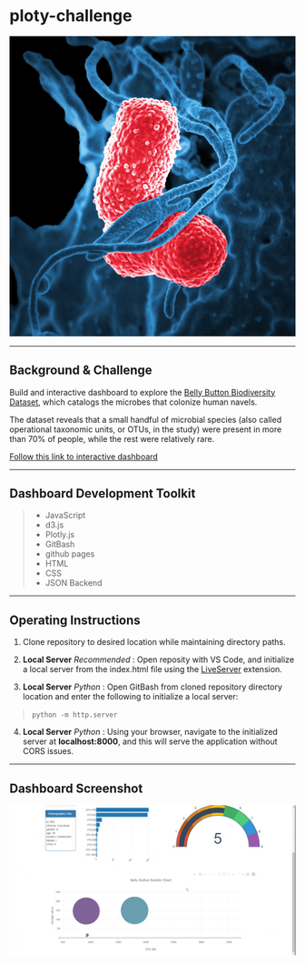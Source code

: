 # ploty-challenge
![](Images/germ.png)

---
## Background & Challenge
Build and interactive dashboard to explore the [Belly Button Biodiversity Dataset](http://robdunnlab.com/projects/belly-button-biodiversity/), which catalogs the microbes that colonize human navels.

The dataset reveals that a small handful of microbial species (also called operational taxonomic units, or OTUs, in the study) were present in more than 70% of people, while the rest were relatively rare.

[Follow this link to interactive dashboard](https://gabeo13.github.io/ploty-challenge/)

---
## Dashboard Development Toolkit

>* JavaScript
>* d3.js
>* Plotly.js
>* GitBash
>* github pages
>* HTML
>* CSS
>* JSON Backend
---
## Operating Instructions
1. Clone repository to desired location while maintaining directory paths. 

2. **Local Server** *Recommended* : Open reposity with VS Code, and initialize a local server from the index.html file using the [LiveServer](https://marketplace.visualstudio.com/items?itemName=ritwickdey.LiveServer) extension.

3. **Local Server** *Python* : Open GitBash from cloned repository directory location and enter the following to initialize a local server:

>`python -m http.server`

4. **Local Server** *Python* : Using your browser, navigate to the initialized server at **localhost:8000**, and this will serve the application without CORS issues.

---
## Dashboard Screenshot
![](Images/dashgif.gif)
